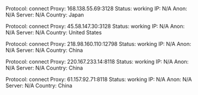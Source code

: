 Protocol: connect
Proxy: 168.138.55.69:3128
Status: working
IP: N/A
Anon: N/A
Server: N/A
Country: Japan

Protocol: connect
Proxy: 45.58.147.30:3128
Status: working
IP: N/A
Anon: N/A
Server: N/A
Country: United States

Protocol: connect
Proxy: 218.98.160.110:12798
Status: working
IP: N/A
Anon: N/A
Server: N/A
Country: China

Protocol: connect
Proxy: 220.167.233.14:8118
Status: working
IP: N/A
Anon: N/A
Server: N/A
Country: China

Protocol: connect
Proxy: 61.157.92.71:8118
Status: working
IP: N/A
Anon: N/A
Server: N/A
Country: China

